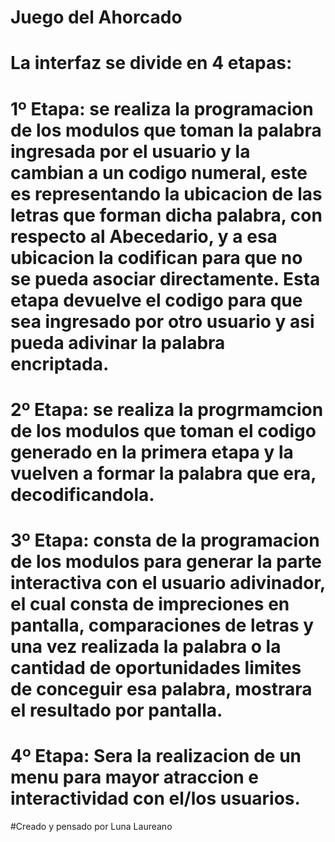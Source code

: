 # Juego del Ahorcado

# La interfaz se divide en 4 etapas:

# 1º Etapa: se realiza la programacion de los modulos que toman la palabra ingresada por el usuario y la cambian a un codigo numeral, este es representando la ubicacion de las letras que forman dicha palabra, con respecto al Abecedario, y a esa ubicacion la codifican para que no se pueda asociar directamente. Esta etapa devuelve el codigo para que sea ingresado por otro usuario y asi pueda adivinar la palabra encriptada.

# 2º Etapa: se realiza la progrmamcion de los modulos que toman el codigo generado en la primera etapa y la vuelven a formar la palabra que era,  decodificandola. 

# 3º Etapa: consta de la programacion de los modulos para generar la parte interactiva con el usuario adivinador, el cual consta de impreciones en pantalla, comparaciones de letras y una vez realizada la palabra o la cantidad de oportunidades limites de conceguir esa palabra, mostrara el resultado por pantalla.

# 4º Etapa: Sera la realizacion de un menu para mayor atraccion e interactividad con el/los usuarios.

#Creado y  pensado por Luna Laureano
